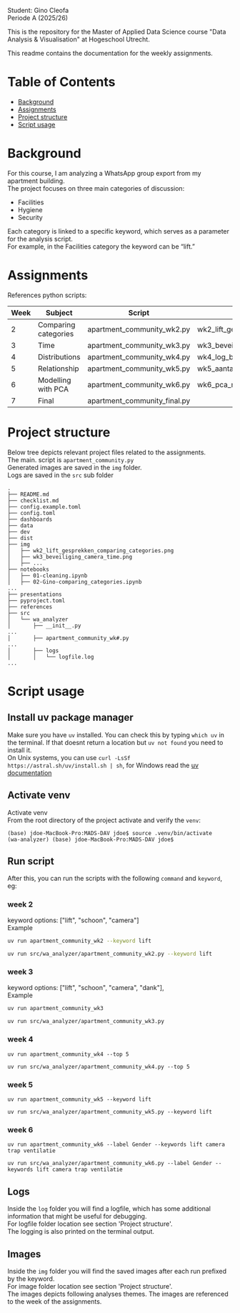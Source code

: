 Student: Gino Cleofa<br>
Periode A (2025/26)<br>

This is the repository for the Master of Applied Data Science course "Data Analysis & Visualisation" at Hogeschool Utrecht.<br>

This readme contains the documentation for the weekly assignments. 

# Table of Contents
- [Background](#background)
- [Assignments](#assignments)
- [Project structure](#project-structure)
- [Script usage](#script-usage)



# Background
For this course, I am analyzing a WhatsApp group export from my apartment building.<br>
The project focuses on three main categories of discussion:
- Facilities
- Hygiene
- Security

Each category is linked to a specific keyword, which serves as a parameter for the analysis script.<br>
For example, in the Facilities category the keyword can be “lift.”


# Assignments

References python scripts:

| Week | Subject       | Script                        | Image |
|------|--------------------|-------------------------------|-------|
| 2    | Comparing categories| apartment_community_wk2.py    |   wk2_lift_gesprekken_comparing_categories.png    |
| 3    | Time               | apartment_community_wk3.py    |   wk3_beveiliging_camera_time.png    |
| 4    | Distributions                  | apartment_community_wk4.py    |    wk4_log_berichtlengtes_distributions.png   |
| 5    | Relationship                 | apartment_community_wk5.py    |     wk5_aantal_berichten_per_etage_relationship.png  |
| 6    | Modelling with PCA                 | apartment_community_wk6.py    |      wk6_pca_modelling_gender_highlighted.png |
| 7    | Final              | apartment_community_final.py  |       |


# Project structure
Below tree depicts relevant project files related to the assignments.<br>
The main. script is `apartment_community.py`<br>
Generated images are saved in the `img` folder.<br>
Logs are saved in the `src` sub folder

```
.
├── README.md
├── checklist.md
├── config.example.toml
├── config.toml
├── dashboards
├── data
├── dev
├── dist
├── img
│   ├── wk2_lift_gesprekken_comparing_categories.png
│   ├── wk3_beveiliging_camera_time.png
│   ├── ...
├── notebooks
│   ├── 01-cleaning.ipynb
│   ├── 02-Gino-comparing_categories.ipynb
...
├── presentations
├── pyproject.toml
├── references
├── src
│   └── wa_analyzer
│       ├── __init__.py
...
│       ├── apartment_community_wk#.py
...
│       ├── logs
│       │   └── logfile.log
...

```

# Script usage
## Install uv package manager
Make sure you have `uv` installed. You can check this by typing `which uv` in the terminal. If that doesnt return a location but `uv not found` you need to install it.<br>
On Unix systems, you can use `curl -LsSf https://astral.sh/uv/install.sh | sh`, for Windows read the [uv documentation](https://docs.astral.sh/uv/getting-started/installation/)


## Activate venv
Activate venv<br>
From the root directory of the project activate and verify the `venv`:<br>

```
(base) jdoe-MacBook-Pro:MADS-DAV jdoe$ source .venv/bin/activate
(wa-analyzer) (base) jdoe-MacBook-Pro:MADS-DAV jdoe$
```
## Run script
After this, you can run the scripts with the following `command` and `keyword`, eg:

### week 2
keyword options: ["lift", "schoon", "camera"]<br>
Example
```bash
uv run apartment_community_wk2 --keyword lift

uv run src/wa_analyzer/apartment_community_wk2.py --keyword lift

```

### week 3
keyword options: ["lift", "schoon", "camera", "dank"],<br>
Example
```bash
uv run apartment_community_wk3

uv run src/wa_analyzer/apartment_community_wk3.py

```

### week 4
```
uv run apartment_community_wk4 --top 5

uv run src/wa_analyzer/apartment_community_wk4.py --top 5
```

### week 5
```
uv run apartment_community_wk5 --keyword lift

uv run src/wa_analyzer/apartment_community_wk5.py --keyword lift
```

### week 6
```
uv run apartment_community_wk6 --label Gender --keywords lift camera trap ventilatie

uv run src/wa_analyzer/apartment_community_wk6.py --label Gender --keywords lift camera trap ventilatie

```

## Logs
Inside the `log` folder you will find a logfile, which has some additional information that might be useful for debugging.<br>
For logfile folder location see section 'Project structure'. <br>
The logging is also printed on the terminal output.

## Images
Inside the `img` folder you will find the saved images after each run prefixed by the keyword.<br>
For image folder location see section 'Project structure'. <br>
The images depicts following analyses themes. The images are referenced to the week of the assignments.







